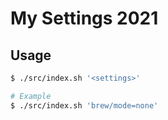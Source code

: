 # My Settings 2021

## Usage

```bash
$ ./src/index.sh '<settings>'

# Example
$ ./src/index.sh 'brew/mode=none'
```
